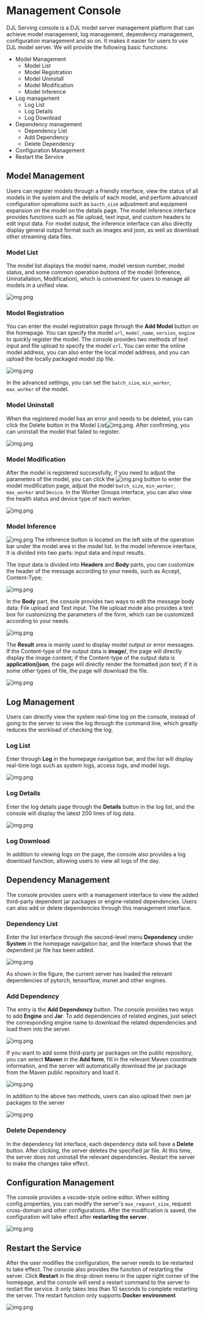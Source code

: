 # Management Console

DJL Serving console is a DJL model server management platform that can achieve model management, log management, dependency management, configuration management and so on. It makes it easier for users to use DJL model server. We will provide the following basic functions:

* Model Management
    * Model List
    * Model Registration
    * Model Uninstall
    * Model Modification
    * Model Inference
* Log management
    * Log List
    * Log Details
    * Log Download
* Dependency management
    * Dependency List
    * Add Dependency
    * Delete Dependency
* Configuration Management
* Restart the Service

## Model Management
Users can register models through a friendly interface, view the status of all models in the system and the details of each model, and perform advanced configuration operations such as `bacth_size` adjustment and equipment expansion on the model on the details page. The model inference interface provides functions such as file upload, text input, and custom headers to edit input data. For model output, the inference interface can also directly display general output format such as images and json, as well as download other streaming data files.

### Model List
The model list displays the model name, model version number, model status, and some common operation buttons of the model (Inference, Uninstallation, Modification), which is convenient for users to manage all models in a unified view.

![img.png](https://resources.djl.ai/images/djl-serving/management_console/mode-list.png)

### Model Registration
You can enter the model registration page through the **Add Model** button on the homepage. You can specify the model `url`, `model_name`, `version`, `engine` to quickly register the model. The console provides two methods of text input and file upload to specify the model `url`. You can enter the online model address, you can also enter the local model address, and you can upload the locally packaged model zip file.

![img.png](https://resources.djl.ai/images/djl-serving/management_console/add-model.png)

In the advanced settings, you can set the `batch_size`, `min_worker`, `max_worker` of the model.

### Model Uninstall
When the registered model has an error and needs to be deleted, you can click the Delete button in the Model List![img.png](https://resources.djl.ai/images/djl-serving/management_console/delete-btn.png). After confirming, you can uninstall the model that failed to register.

![img.png](https://resources.djl.ai/images/djl-serving/management_console/delete-model.png)

### Model Modification
After the model is registered successfully, if you need to adjust the parameters of the model, you can click the ![img.png](https://resources.djl.ai/images/djl-serving/management_console/update-btn.png) button to enter the model modification page, adjust the model `batch_size`, `min_worker`, `max_worker` and `Device`. In the Worker Groups interface, you can also view the health status and device type of each worker.

![img.png](https://resources.djl.ai/images/djl-serving/management_console/update-model.png)

### Model Inference
![img.png](https://resources.djl.ai/images/djl-serving/management_console/inference-btn.png) The inference button is located on the left side of the operation bar under the model area in the model list. In the model inference interface, It is divided into two parts: input data and input results.

The input data is divided into **Headers** and **Body** parts, you can customize the header of the message according to your needs, such as Accept, Content-Type;

![img.png](https://resources.djl.ai/images/djl-serving/management_console/header.png)

In the **Body** part, the console provides two ways to edit the message body data: File upload and Text input. The file upload mode also provides a text box for customizing the parameters of the form, which can be customized according to your needs.

![img.png](https://resources.djl.ai/images/djl-serving/management_console/body.png)

The **Result** area is mainly used to display model output or error messages. If the Content-type of the output data is **image/**, the page will directly display the image content; if the Content-type of the output data is **application/json**, the page will directly render the formatted json text; if it is some other types of file, the page will download the file.

![img.png](https://resources.djl.ai/images/djl-serving/management_console/result.png)

## Log Management
Users can directly view the system real-time log on the console, instead of going to the server to view the log through the command line, which greatly reduces the workload of checking the log.

### Log List
Enter through **Log** in the homepage navigation bar, and the list will display real-time logs such as system logs, access logs, and model logs.

![img.png](https://resources.djl.ai/images/djl-serving/management_console/log-list.png)

### Log Details
Enter the log details page through the **Details** button in the log list, and the console will display the latest 200 lines of log data.

![img.png](https://resources.djl.ai/images/djl-serving/management_console/log-detail.png)

### Log Download
In addition to viewing logs on the page, the console also provides a log download function, allowing users to view all logs of the day.

## Dependency Management
The console provides users with a management interface to view the added third-party dependent jar packages or engine-related dependencies. Users can also add or delete dependencies through this management interface.

### Dependency List
Enter the list interface through the second-level menu **Dependency** under **System** in the homepage navigation bar, and the interface shows that the dependent jar file has been added.

![img.png](https://resources.djl.ai/images/djl-serving/management_console/dependency-list.png)

As shown in the figure, the current server has loaded the relevant dependencies of pytorch, tensorflow, mxnet and other engines.

### Add Dependency

The entry is the **Add Dependency** button. The console provides two ways to add **Engine** and **Jar**.
To add dependencies of related engines, just select the corresponding engine name to download the related dependencies and load them into the server.

![img.png](https://resources.djl.ai/images/djl-serving/management_console/engine.png)

If you want to add some third-party jar packages on the public repository, you can select **Maven** in the **Add form**, fill in the relevant Maven coordinate information, and the server will automatically download the jar package from the Maven public repository and load it.

![img.png](https://resources.djl.ai/images/djl-serving/management_console/maven.png)

In addition to the above two methods, users can also upload their own jar packages to the server

![img.png](https://resources.djl.ai/images/djl-serving/management_console/upload-jar.png)

### Delete Dependency
In the dependency list interface, each dependency data will have a **Delete** button. After clicking, the server deletes the specified jar file. At this time, the server does not uninstall the relevant dependencies. Restart the server to make the changes take effect.

## Configuration Management
The console provides a vscode-style online editor. When editing config.properties, you can modify the server's `max_request_size`, request cross-domain and other configurations. After the modification is saved, the configuration will take effect after **restarting the server**.

![img.png](https://resources.djl.ai/images/djl-serving/management_console/config.png)

## Restart the Service
After the user modifies the configuration, the server needs to be restarted to take effect. The console also provides the function of restarting the server.
Click **Restart** in the drop-down menu in the upper right corner of the homepage, and the console will send a restart command to the server to restart the service. It only takes less than 10 seconds to complete restarting the server. The restart function only supports **Docker environment**

![img.png](https://resources.djl.ai/images/djl-serving/management_console/restart.png)
